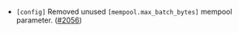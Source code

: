 - `[config]` Removed unused `[mempool.max_batch_bytes]` mempool parameter.
 ([\#2056](https://github.com/depinnetwork/por-consensus/pull/2056/))
